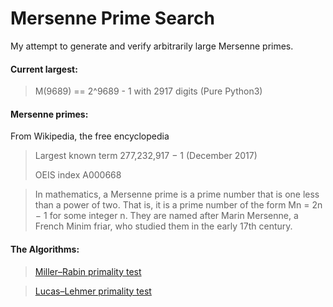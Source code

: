 # Mersenne Prime Search

My attempt to generate and verify arbitrarily large Mersenne primes.

<h4> Current largest: </h4>

> M(9689) == 2^9689 - 1 with 2917 digits (Pure Python3)


<h4> Mersenne primes: </h4>

From Wikipedia, the free encyclopedia

> Largest known term 	277,232,917 − 1 (December 2017)
> 
> OEIS index 	A000668

> In mathematics, a Mersenne prime is a prime number that is one less than a power of two. That is, it is a prime number of the form Mn = 2n − 1 for some integer n. They are named after Marin Mersenne, a French Minim friar, who studied them in the early 17th century.


<h4> The Algorithms: </h4>

> [Miller–Rabin primality test](https://en.wikipedia.org/wiki/Miller%E2%80%93Rabin_primality_test)

> [Lucas–Lehmer primality test](https://en.wikipedia.org/wiki/Lucas%E2%80%93Lehmer_primality_test)
